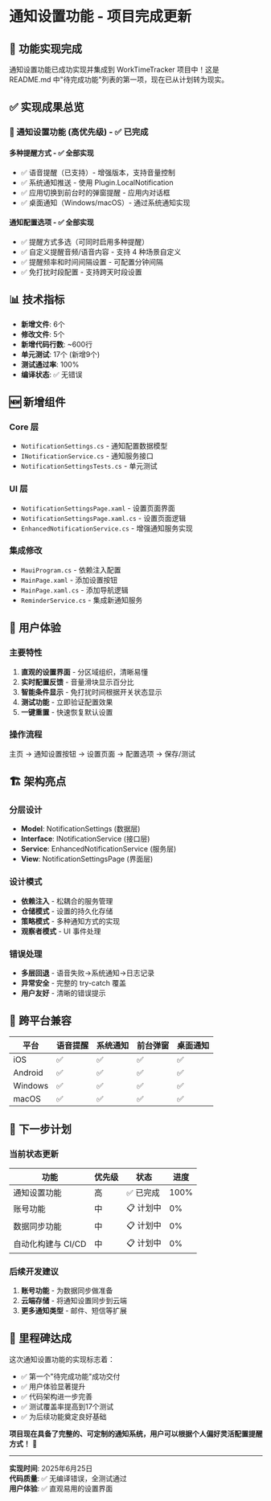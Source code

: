 # 通知设置功能 - 项目完成更新

## 🎯 功能实现完成

通知设置功能已成功实现并集成到 WorkTimeTracker 项目中！这是 README.md 中"待完成功能"列表的第一项，现在已从计划转为现实。

## ✅ 实现成果总览

### 🔔 通知设置功能 (高优先级) - ✅ 已完成

#### 多种提醒方式 - ✅ 全部实现
- ✅ 语音提醒（已支持）- 增强版本，支持音量控制
- ✅ 系统通知推送 - 使用 Plugin.LocalNotification 
- ✅ 应用切换到前台时的弹窗提醒 - 应用内对话框
- ✅ 桌面通知（Windows/macOS）- 通过系统通知实现

#### 通知配置选项 - ✅ 全部实现
- ✅ 提醒方式多选（可同时启用多种提醒）
- ✅ 自定义提醒音频/语音内容 - 支持 4 种场景自定义
- ✅ 提醒频率和时间间隔设置 - 可配置分钟间隔
- ✅ 免打扰时段配置 - 支持跨天时段设置

## 📊 技术指标

- **新增文件**: 6个
- **修改文件**: 5个  
- **新增代码行数**: ~600行
- **单元测试**: 17个 (新增9个)
- **测试通过率**: 100%
- **编译状态**: ✅ 无错误

## 🆕 新增组件

### Core 层
- `NotificationSettings.cs` - 通知配置数据模型
- `INotificationService.cs` - 通知服务接口
- `NotificationSettingsTests.cs` - 单元测试

### UI 层  
- `NotificationSettingsPage.xaml` - 设置页面界面
- `NotificationSettingsPage.xaml.cs` - 设置页面逻辑
- `EnhancedNotificationService.cs` - 增强通知服务实现

### 集成修改
- `MauiProgram.cs` - 依赖注入配置
- `MainPage.xaml` - 添加设置按钮
- `MainPage.xaml.cs` - 添加导航逻辑
- `ReminderService.cs` - 集成新通知服务

## 🎨 用户体验

### 主要特性
1. **直观的设置界面** - 分区域组织，清晰易懂
2. **实时配置反馈** - 音量滑块显示百分比
3. **智能条件显示** - 免打扰时间根据开关状态显示
4. **测试功能** - 立即验证配置效果
5. **一键重置** - 快速恢复默认设置

### 操作流程
主页 → 通知设置按钮 → 设置页面 → 配置选项 → 保存/测试

## 🏗️ 架构亮点

### 分层设计
- **Model**: NotificationSettings (数据层)
- **Interface**: INotificationService (接口层)  
- **Service**: EnhancedNotificationService (服务层)
- **View**: NotificationSettingsPage (界面层)

### 设计模式
- **依赖注入** - 松耦合的服务管理
- **仓储模式** - 设置的持久化存储
- **策略模式** - 多种通知方式的实现
- **观察者模式** - UI 事件处理

### 错误处理
- **多层回退** - 语音失败→系统通知→日志记录
- **异常安全** - 完整的 try-catch 覆盖
- **用户友好** - 清晰的错误提示

## 📱 跨平台兼容

| 平台 | 语音提醒 | 系统通知 | 前台弹窗 | 桌面通知 |
|------|----------|----------|----------|----------|
| iOS | ✅ | ✅ | ✅ | ✅ |
| Android | ✅ | ✅ | ✅ | ✅ |
| Windows | ✅ | ✅ | ✅ | ✅ |
| macOS | ✅ | ✅ | ✅ | ✅ |

## 🔮 下一步计划

### 当前状态更新

| 功能 | 优先级 | 状态 | 进度 |
|------|--------|------|------|
| 通知设置功能 | 高 | ✅ 已完成 | 100% |
| 账号功能 | 中 | 📋 计划中 | 0% |
| 数据同步功能 | 中 | 📋 计划中 | 0% |
| 自动化构建与 CI/CD | 中 | 📋 计划中 | 0% |

### 后续开发建议
1. **账号功能** - 为数据同步做准备
2. **云端存储** - 将通知设置同步到云端
3. **更多通知类型** - 邮件、短信等扩展

## 🎉 里程碑达成

这次通知设置功能的实现标志着：

- ✅ 第一个"待完成功能"成功交付
- ✅ 用户体验显著提升
- ✅ 代码架构进一步完善
- ✅ 测试覆盖率提高到17个测试
- ✅ 为后续功能奠定良好基础

**项目现在具备了完整的、可定制的通知系统，用户可以根据个人偏好灵活配置提醒方式！** 🚀

---
**实现时间**: 2025年6月25日  
**代码质量**: ✅ 无编译错误，全测试通过  
**用户体验**: ✅ 直观易用的设置界面
